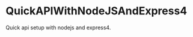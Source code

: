 QuickAPIWithNodeJSAndExpress4
=============================

Quick api setup with nodejs and express4.
